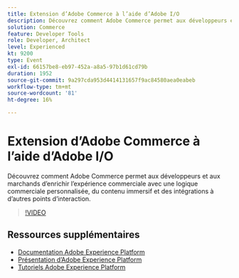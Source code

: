 ```yaml
---
title: Extension d’Adobe Commerce à l’aide d’Adobe I/O
description: Découvrez comment Adobe Commerce permet aux développeurs et aux marchands d’enrichir l’expérience commerciale avec une logique commerciale personnalisée, du contenu immersif et des intégrations à d’autres points d’interaction.
solution: Commerce
feature: Developer Tools
role: Developer, Architect
level: Experienced
kt: 9200
type: Event
exl-id: 66157be8-eb97-452a-a8a5-97b1d61cd79b
duration: 1952
source-git-commit: 9a297cda953d4414131657f9ac84580aea0eabeb
workflow-type: tm+mt
source-wordcount: '81'
ht-degree: 16%

---
```


# Extension d’Adobe Commerce à l’aide d’Adobe I/O

Découvrez comment Adobe Commerce permet aux développeurs et aux marchands d’enrichir l’expérience commerciale avec une logique commerciale personnalisée, du contenu immersif et des intégrations à d’autres points d’interaction.

>[!VIDEO](https://video.tv.adobe.com/v/337727/?quality=12&learn=on&hidetitle=true)

## Ressources supplémentaires

- [Documentation Adobe Experience Platform](https://experienceleague.adobe.com/docs/experience-platform.html?lang=fr)
- [Présentation d’Adobe Experience Platform](https://experienceleague.adobe.com/docs/experience-platform/landing/home.html?lang=fr)
- [Tutoriels Adobe Experience Platform](https://experienceleague.adobe.com/docs/platform-learn/tutorials/overview.html?lang=fr)
